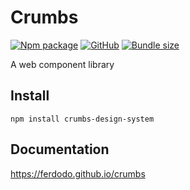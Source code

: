 # Crumbs

[![Npm package](https://img.shields.io/npm/v/crumbs-design-system.svg)](https://www.npmjs.com/package/crumbs-design-system)
[![GitHub](https://img.shields.io/github/license/ferdodo/crumbs)](https://github.com/ferdodo/crumbs)
[![Bundle size](https://img.shields.io/bundlephobia/minzip/crumbs-design-system)](https://bundlephobia.com/package/crumbs-design-system)

A web component library

## Install

	npm install crumbs-design-system

## Documentation

https://ferdodo.github.io/crumbs
